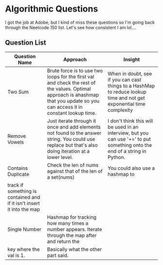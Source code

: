 # Algorithmic Questions

I got the job at Adobe, but I kind of miss these questions so I'm going back through the Neetcode 150 list. Let's see how consistent I am lol....


## Question List

| Question Name | Approach | Insight |
| ----------- | ----------- | -------------- |
| Two Sum | Brute force is to use two loops for the first val and check the rest of the values. Optimal approach is ahashmap that you update so you can access it in constant lookup time. | When in doubt, see if you can cast things to a HashMap to reduce lookup time and not get exponential time complexity |
 | Remove Vowels | Just iterate through it once and add elements not found to the answer string. You could use replace but that's also doing iteration at a lower level. | I don't think this will be used in an interview, but you can use '+=' to put something onto the end of a string in Python. |
 | Contains Duplicate | Check the len of nums against that of the len of a set(nums) | You could also use a hashmap to
 track if something is contained and if it isn't insert it into the map |
 | Single Number | Hashmap for tracking how many times a number appears. Iterate through the map after and return the
 key where the val is 1. | Basically what the other part said.  |



